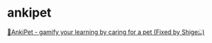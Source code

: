 # ankipet

[🐤AnkiPet - gamify your learning by caring for a pet (Fixed by Shigeඞ)](https://ankiweb.net/shared/info/2026040256)